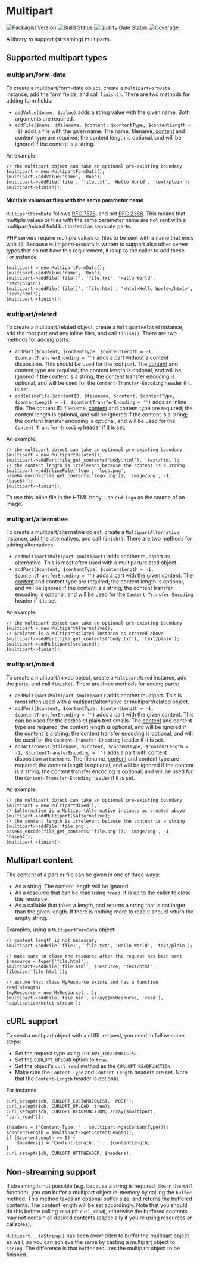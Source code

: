 # Multipart
[![Packagist Version](https://img.shields.io/packagist/v/robtimus/multipart)](https://packagist.org/packages/robtimus/multipart)
[![Build Status](https://github.com/robtimus/data-url/actions/workflows/build.yml/badge.svg)](https://github.com/robtimus/php-multipart/actions/workflows/build.yml)
[![Quality Gate Status](https://sonarcloud.io/api/project_badges/measure?project=robtimus%3Amultipart&metric=alert_status)](https://sonarcloud.io/summary/overall?id=robtimus%3Amultipart)
[![Coverage](https://sonarcloud.io/api/project_badges/measure?project=robtimus%3Amultipart&metric=coverage)](https://sonarcloud.io/summary/overall?id=robtimus%3Amultipart)

A library to support (streaming) multiparts.

## Supported multipart types

### multipart/form-data

To create a multipart/form-data object, create a `MultipartFormData` instance, add the form fields, and call `finish()`. There are two methods for adding form fields:

* `addValue($name, $value)` adds a string value with the given name. Both arguments are required.
* `addFile($name, $filename, $content, $contentType, $contentLength = -1)` adds a file with the given name. The name, filename, [content](#multipart-content) and content type are required; the content length is optional, and will be ignored if the content is a string.

An example:

    // the multipart object can take an optional pre-existing boundary
    $multipart = new MultipartFormData();
    $multipart->addValue('name', 'Rob');
    $multipart->addFile('file', 'file.txt', 'Hello World', 'text/plain');
    $multipart->finish();

#### Multiple values or files with the same parameter name

`MultipartFormData` follows [RFC 7578](https://tools.ietf.org/html/rfc7578), and not [RFC 2388](https://tools.ietf.org/html/rfc2388). This means that multiple values or files with the same parameter name are not sent with a multipart/mixed field but instead as separate parts.

PHP servers require multiple values or files to be sent with a name that ends with `[]`. Because `MultipartFormData` is written to support also other server types that do not have this requirement, it is up to the caller to add these. For instance:

    $multipart = new MultipartFormData();
    $multipart->addValue('name', 'Rob');
    $multipart->addFile('file[]', 'file.txt', 'Hello World', 'text/plain');
    $multipart->addFile('file[]', 'file.html', '<html>Hello World</html>', 'text/html');
    $multipart->finish();

### multipart/related

To create a multipart/related object, create a `MultipartRelated` instance, add the root part and any inline files, and call `finish()`. There are two methods for adding parts:

* `addPart($content, $contentType, $contentLength = -1, $contentTransferEncoding = '')` adds a part without a content disposition. This should be used for the root part. The [content](#multipart-content) and content type are required; the content length is optional, and will be ignored if the content is a string; the content transfer encoding is optional, and will be used for the `Content-Transfer-Encoding` header if it is set.
* `addInlineFile($contentID, $filename, $content, $contentType, $contentLength = -1, $contentTransferEncoding = '')` adds an inline file. The content ID, filename, [content](#multipart-content) and content type are required; the content length is optional, and will be ignored if the content is a string; the content transfer encoding is optional, and will be used for the `Content-Transfer-Encoding` header if it is set.

An example:

    // the multipart object can take an optional pre-existing boundary
    $multipart = new MultipartRelated();
    $multipart->addPart(file_get_contents('body.html'), 'text/html');
    // the content length is irrelevant because the content is a string
    $multipart->addInlineFile('logo', 'logo.png', base64_encode(file_get_contents('logo.png')), 'image/png', -1, 'base64');
    $multipart->finish();

To use this inline file in the HTML body, use `cid:logo` as the source of an image.

### multipart/alternative

To create a multipart/alternative object, create a `MultipartAlternative` instance, add the alternatives, and call `finish()`. There are two methods for adding alternatives:

* `addMultipart(Multipart $multipart)` adds another multipart as alternative. This is most often used with a multipart/related object.
* `addPart($content, $contentType, $contentLength = -1, $contentTransferEncoding = '')` adds a part with the given content. The [content](#multipart-content) and content type are required; the content length is optional, and will be ignored if the content is a string; the content transfer encoding is optional, and will be used for the `Content-Transfer-Encoding` header if it is set.

An example:

    // the multipart object can take an optional pre-existing boundary
    $multipart = new MultipartAlternative();
    // $related is a MultipartRelated instance as created above
    $multipart->addPart(file_get_contents('body.txt'), 'text/plain');
    $multipart->addMultipart($related);
    $multipart->finish();

### multipart/mixed

To create a multipart/mixed object, create a `MultipartMixed` instance, add the parts, and call `finish()`. There are three methods for adding parts:

* `addMultipart(Multipart $multipart)` adds another multipart. This is most often used with a multipart/alternative or multipart/related object.
* `addPart($content, $contentType, $contentLength = -1, $contentTransferEncoding = '')` adds a part with the given content. This can be used for the bodies of plain text emails. The [content](#multipart-content) and content type are required; the content length is optional, and will be ignored if the content is a string; the content transfer encoding is optional, and will be used for the `Content-Transfer-Encoding` header if it is set.
* `addAttachment($filename, $content, $contentType, $contentLength = -1, $contentTransferEncoding = '')` adds a part with content disposition `attachment`. The filename, [content](#multipart-content) and content type are required; the content length is optional, and will be ignored if the content is a string; the content transfer encoding is optional, and will be used for the `Content-Transfer-Encoding` header if it is set.

An example:

    // the multipart object can take an optional pre-existing boundary
    $multipart = new MultipartMixed();
    // $alternative is a MultipartAlternative instance as created above
    $multipart->addMultipart($alternative);
    // the content length is irrelevant because the content is a string
    $multipart->addFile('file.png', base64_encode(file_get_contents('file.png')), 'image/png', -1, 'base64');
    $multipart->finish();

## Multipart content

The content of a part or file can be given in one of three ways:

* As a string. The content length will be ignored.
* As a resource that can be read using `fread`. It is up to the caller to close this resource.
* As a callable that takes a length, and returns a string that is not larger than the given length. If there is nothing more to read it should return the empty string.

Examples, using a `MultipartFormData` object:

    // content length is not necessary
    $multipart->addFile('file1', 'file.txt', 'Hello World', 'text/plain');

    // make sure to close the resource after the request has been sent
    $resource = fopen('file.html');
    $multipart->addFile('file.html', $resource, 'text/html', filesize('file.html'));

    // assume that class MyResource exists and has a function read($length)
    $myResource = new MyResource(...);
    $multipart->addFile('file.bin', array($myResource, 'read'), 'application/octet-stream');

## cURL support

To send a multipart object with a cURL request, you need to follow some steps:

* Set the request type using `CURLOPT_CUSTOMREQUEST`.
* Set the `CURLOPT_UPLOAD` option to `true`.
* Set the object's `curl_read` method as the `CURLOPT_READFUNCTION`.
* Make sure the `Content-Type` and `Content-Length` headers are set. Note that the `Content-Length` header is optional.

For instance:

    curl_setopt($ch, CURLOPT_CUSTOMREQUEST, 'POST');
    curl_setopt($ch, CURLOPT_UPLOAD, true);
    curl_setopt($ch, CURLOPT_READFUNCTION, array($multipart, 'curl_read'));
    
    $headers = ['Content-Type: ' . $multipart->getContentType()];
    $contentLength = $multipart->getContentLength();
    if ($contentLength >= 0) {
        $headers[] = 'Content-Length: ' .  $contentLength;
    }
    curl_setopt($ch, CURLOPT_HTTPHEADER, $headers);

## Non-streaming support

If streaming is not possible (e.g. because a string is required, like in the `mail` function), you can buffer a multipart object in-memory by calling the `buffer` method. This method takes an optional buffer size, and returns the buffered contents. The content length will be set accordingly. Note that you should do this before calling `read` (or `curl_read`), otherwise the buffered contents may not contain all desired contents (especially if you're using resources or callables).

`Multipart.__toString()` has been overridden to buffer the multipart object as well, so you can achieve the same by casting a multipart object to `string`. The difference is that `buffer` requires the multipart object to be finished.
